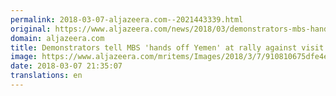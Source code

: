 ```yaml
---
permalink: 2018-03-07-aljazeera.com--2021443339.html
original: https://www.aljazeera.com/news/2018/03/demonstrators-mbs-hands-yemen-rally-visit-180307151305625.html
domain: aljazeera.com
title: Demonstrators tell MBS 'hands off Yemen' at rally against visit
image: https://www.aljazeera.com/mritems/Images/2018/3/7/910810675dfe4ec3a15c0bac6152e215_18.jpg
date: 2018-03-07 21:35:07
translations: en
---
```


